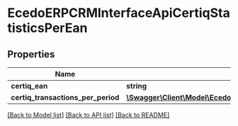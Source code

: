 # EcedoERPCRMInterfaceApiCertiqStatisticsPerEan

## Properties
Name | Type | Description | Notes
------------ | ------------- | ------------- | -------------
**certiq_ean** | **string** |  | [optional] 
**certiq_transactions_per_period** | [**\Swagger\Client\Model\EcedoERPCRMInterfaceApiCertiqDashboardDataPerPeriod[]**](EcedoERPCRMInterfaceApiCertiqDashboardDataPerPeriod.md) |  | [optional] 

[[Back to Model list]](../README.md#documentation-for-models) [[Back to API list]](../README.md#documentation-for-api-endpoints) [[Back to README]](../README.md)


